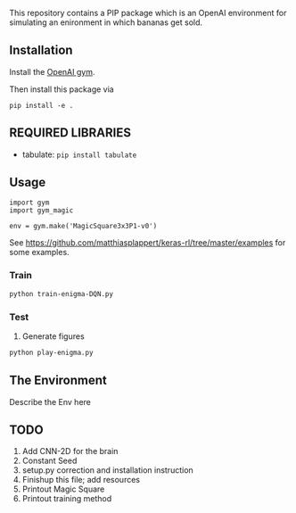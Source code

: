 This repository contains a PIP package which is an OpenAI environment for
simulating an enironment in which bananas get sold.


## Installation

Install the [OpenAI gym](https://gym.openai.com/docs/).

Then install this package via

```
pip install -e .
```


## REQUIRED LIBRARIES ##
* tabulate: `pip install tabulate`


## Usage

```
import gym
import gym_magic

env = gym.make('MagicSquare3x3P1-v0')
```

See https://github.com/matthiasplappert/keras-rl/tree/master/examples for some
examples.


### Train
```bash
python train-enigma-DQN.py
```

### Test
1) Generate figures
```bash
python play-enigma.py
```

## The Environment
Describe the Env here

## TODO
1. Add CNN-2D for the brain 
2. Constant Seed
3. setup.py correction and installation instruction
4. Finishup this file; add resources
5. Printout Magic Square
6. Printout training method
